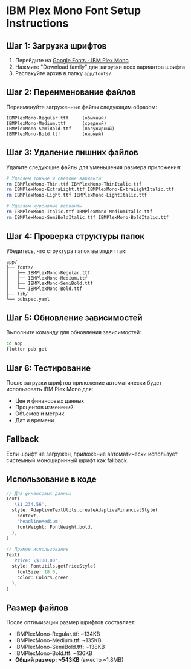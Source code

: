 # IBM Plex Mono Font Setup Instructions

## Шаг 1: Загрузка шрифтов

1. Перейдите на [Google Fonts - IBM Plex Mono](https://fonts.google.com/specimen/IBM+Plex+Mono)
2. Нажмите "Download family" для загрузки всех вариантов шрифта
3. Распакуйте архив в папку `app/fonts/`

## Шаг 2: Переименование файлов

Переименуйте загруженные файлы следующим образом:

```
IBMPlexMono-Regular.ttf     (обычный)
IBMPlexMono-Medium.ttf      (средний)
IBMPlexMono-SemiBold.ttf    (полужирный)
IBMPlexMono-Bold.ttf        (жирный)
```

## Шаг 3: Удаление лишних файлов

Удалите следующие файлы для уменьшения размера приложения:

```bash
# Удаляем тонкие и светлые варианты
rm IBMPlexMono-Thin.ttf IBMPlexMono-ThinItalic.ttf
rm IBMPlexMono-ExtraLight.ttf IBMPlexMono-ExtraLightItalic.ttf
rm IBMPlexMono-Light.ttf IBMPlexMono-LightItalic.ttf

# Удаляем курсивные варианты
rm IBMPlexMono-Italic.ttf IBMPlexMono-MediumItalic.ttf
rm IBMPlexMono-SemiBoldItalic.ttf IBMPlexMono-BoldItalic.ttf
```

## Шаг 4: Проверка структуры папок

Убедитесь, что структура папок выглядит так:

```
app/
├── fonts/
│   ├── IBMPlexMono-Regular.ttf
│   ├── IBMPlexMono-Medium.ttf
│   ├── IBMPlexMono-SemiBold.ttf
│   └── IBMPlexMono-Bold.ttf
├── lib/
└── pubspec.yaml
```

## Шаг 5: Обновление зависимостей

Выполните команду для обновления зависимостей:

```bash
cd app
flutter pub get
```

## Шаг 6: Тестирование

После загрузки шрифтов приложение автоматически будет использовать IBM Plex Mono для:
- Цен и финансовых данных
- Процентов изменений
- Объемов и метрик
- Дат и времени

## Fallback

Если шрифт не загружен, приложение автоматически использует системный моноширинный шрифт как fallback.

## Использование в коде

```dart
// Для финансовых данных
Text(
  '\$1,234.56',
  style: AdaptiveTextUtils.createAdaptiveFinancialStyle(
    context,
    'headlineMedium',
    fontWeight: FontWeight.bold,
  ),
)

// Прямое использование
Text(
  'Price: \$100.00',
  style: FontUtils.getPriceStyle(
    fontSize: 18.0,
    color: Colors.green,
  ),
)
```

## Размер файлов

После оптимизации размер шрифтов составляет:
- IBMPlexMono-Regular.ttf: ~134KB
- IBMPlexMono-Medium.ttf: ~135KB  
- IBMPlexMono-SemiBold.ttf: ~138KB
- IBMPlexMono-Bold.ttf: ~136KB
- **Общий размер: ~543KB** (вместо ~1.8MB)